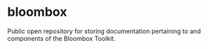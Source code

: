 # bloombox
Public open repository for storing documentation pertaining to and components of the Bloombox Toolkit.
